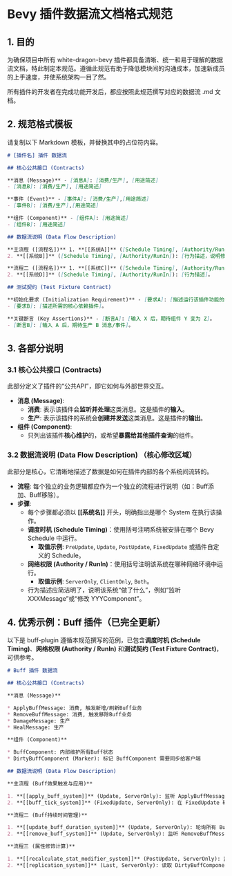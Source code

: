 # **Bevy 插件数据流文档格式规范**

## **1. 目的**

为确保项目中所有 white-dragon-bevy 插件都具备清晰、统一和易于理解的数据流文档，特此制定本规范。遵循此规范有助于降低模块间的沟通成本，加速新成员的上手速度，并使系统架构一目了然。

所有插件的开发者在完成功能开发后，都应按照此规范撰写对应的数据流 .md 文档。

## **2. 规范格式模板**

请复制以下 Markdown 模板，并替换其中的占位符内容。

```markdown
# [插件名] 插件 数据流

## 核心公共接口 (Contracts)

**消息 (Message)** - [消息A]: [消费/生产], [用途简述]  
- [消息B]: [消费/生产], [用途简述]

**事件 (Event)** - [事件A]: [消费/生产],[用途简述]  
- [事件B]: [消费/生产],[用途简述]

**组件 (Component)** - [组件A]: [用途简述]  
- [组件B]: [用途简述]

## 数据流说明 (Data Flow Description)

**主流程 ([流程名])** 1. **[[系统A]]** ([Schedule Timing], [Authority/RunIn]): [行为描述，说明监听了什么消息或条件]。
2. **[[系统B]]** ([Schedule Timing], [Authority/RunIn]): [行为描述，说明修改了什么组件或生产了什么新消息]。

**流程二 ([流程名])** 1. **[[系统C]]** ([Schedule Timing], [Authority/RunIn]): [行为描述]。
2. **[[系统D]]** ([Schedule Timing], [Authority/RunIn]): [行为描述]。

## 测试契约 (Test Fixture Contract)

**初始化要求 (Initialization Requirement)** - [要求A]: [描述运行该插件功能的最小 ECS 状态或环境要求]。
- [要求B]: [描述所需的核心依赖插件]。

**关键断言 (Key Assertions)** - [断言A]: [输入 X 后，期待组件 Y 变为 Z]。
- [断言B]: [输入 A 后，期待生产 B 消息/事件]。
```

## **3. 各部分说明**

### **3.1 核心公共接口 (Contracts)**

此部分定义了插件的“公共API”，即它如何与外部世界交互。

  * **消息 (Message)**:
      * **消费**: 表示该插件会**监听并处理**这类消息。这是插件的**输入**。
      * **生产**: 表示该插件的系统会**创建并发送**这类消息。这是插件的**输出**。
  * **组件 (Component)**:
      * 只列出该插件**核心维护**的，或希望**暴露给其他插件查询**的组件。

### **3.2 数据流说明 (Data Flow Description) （核心修改区域）**

此部分是核心，它清晰地描述了数据是如何在插件内部的各个系统间流转的。

  * **流程**: 每个独立的业务逻辑都应作为一个独立的流程进行说明（如：Buff添加、Buff移除）。
  * **步骤**:
      * 每个步骤都必须以 **\[\[系统名\]\]** 开头，明确指出是哪个 System 在执行该操作。
      * **调度时机 (Schedule Timing)**：使用括号注明系统被安排在哪个 Bevy Schedule 中运行。
          * **取值示例**: `PreUpdate`, `Update`, `PostUpdate`, `FixedUpdate` 或插件自定义的 Schedule。
      * **网络权限 (Authority / RunIn)**：使用括号注明该系统在哪种网络环境中运行。
          * **取值示例**: `ServerOnly`, `ClientOnly`, `Both`。
      * 行为描述应简洁明了，说明该系统“做了什么”，例如“监听 XXXMessage”或“修改 YYYComponent”。


## **4. 优秀示例：Buff 插件（已完全更新）**

以下是 buff-plugin 遵循本规范撰写的范例，已包含**调度时机 (Schedule Timing)**、**网络权限 (Authority / RunIn)** 和**测试契约 (Test Fixture Contract)**，可供参考。

```markdown
# Buff 插件 数据流

## 核心公共接口 (Contracts)

**消息 (Message)**

* ApplyBuffMessage: 消费, 触发新增/刷新Buff业务
* RemoveBuffMessage: 消费, 触发移除Buff业务
* DamageMessage: 生产
* HealMessage: 生产

**组件 (Component)**

* BuffComponent: 内部维护所有Buff状态
* DirtyBuffComponent (Marker): 标记 BuffComponent 需要同步给客户端

## 数据流说明 (Data Flow Description)

**主流程 (Buff效果触发与应用)**

1. **[[apply_buff_system]]** (Update, ServerOnly): 监听 ApplyBuffMessage，为目标实体添加/更新 BuffComponent 内的状态，并附带 DirtyBuffComponent 标记。
2. **[[buff_tick_system]]** (FixedUpdate, ServerOnly): 在 FixedUpdate 轮询 BuffComponent，检查 Buff 效果（如 dot/hot），生产 DamageMessage 或 HealMessage。

**流程二 (Buff持续时间管理)**

1. **[[update_buff_duration_system]]** (Update, ServerOnly): 轮询所有 BuffComponent，检查其持续时间。如果到期，移除该 Buff，并更新 DirtyBuffComponent 标记。
2. **[[remove_buff_system]]** (Update, ServerOnly): 监听 RemoveBuffMessage，直接移除目标实体 BuffComponent 中指定的 Buff，并更新 DirtyBuffComponent 标记。

**流程三 (属性修饰计算)**

1. **[[recalculate_stat_modifier_system]]** (PostUpdate, ServerOnly): 监听 BuffComponent 的变动。根据 BuffComponent 的数据，实时计算并更新 **StatsModifierResource**（一个 Resource）。
2. **[[replication_system]]** (Last, ServerOnly): 读取 DirtyBuffComponent 标记的实体，将 BuffComponent 数据同步给所有客户端，完成后移除 DirtyBuffComponent。
